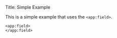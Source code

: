 Title: Simple Example

This is a simple example that uses the `<app:field>`.
	
	<app:field>
	</app:field>
	
